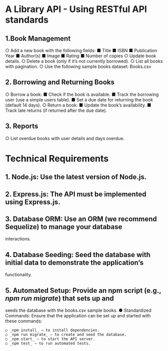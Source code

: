 # A Library API - Using RESTful API standards
## 1.Book Management
○ Add a new book with the following fields:
    ■ Title
    ■ ISBN
    ■ Publication Year
    ■ Author(s)
    ■ Image
    ■ Rating
    ■ Number of copies
    ○ Update book details.
○ Delete a book (only if it’s not currently borrowed).
○ List all books with pagination.
○ Use the following sample books dataset: Books.csv
## 2. Borrowing and Returning Books
○ Borrow a book:
    ■ Check if the book is available.
    ■ Track the borrowing user (use a simple users table).
    ■ Set a due date for returning the book (default 14 days).
○ Return a book:
    ■ Update the book’s availability.
    ■ Track late returns (if returned after the due date).
## 3. Reports
○ List overdue books with user details and days overdue.

# Technical Requirements
## 1. Node.js: Use the latest version of Node.js.
## 2. Express.js: The API must be implemented using Express.js.
## 3. Database ORM: Use an ORM (we recommend Sequelize) to manage your database
interactions.
## 4. Database Seeding: Seed the database with initial data to demonstrate the application’s
functionality.
## 5. Automated Setup: Provide an npm script (e.g., _npm run migrate_) that sets up and
seeds the database with the books.csv sample books.
● Standardized Commands: Ensure that the application can be set up and started with
these commands:

    ○ _npm install_ – to install dependencies.
    ○ _npm run migrate_ – to create and seed the database.
    ○ _npm start_ – to start the API server.
    ○ _npm test_ – to run automated tests.
    

